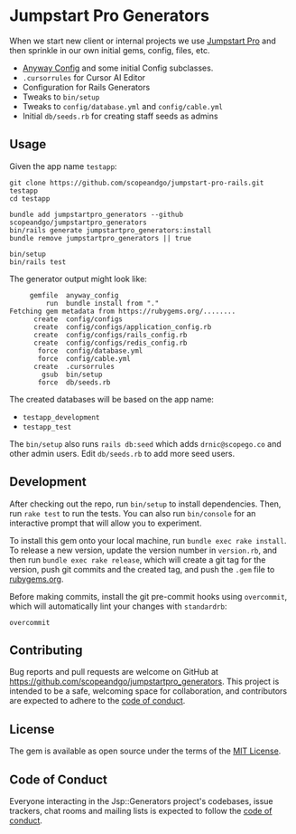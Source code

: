 # Jumpstart Pro Generators

When we start new client or internal projects we use [Jumpstart Pro](https://jumpstartrails.com/) and then sprinkle in our own initial gems, config, files, etc.

* [Anyway Config](https://github.com/palkan/anyway_config/) and some initial Config subclasses.
* `.cursorrules` for Cursor AI Editor
* Configuration for Rails Generators
* Tweaks to `bin/setup`
* Tweaks to `config/database.yml` and `config/cable.yml`
* Initial `db/seeds.rb` for creating staff seeds as admins

## Usage

Given the app name `testapp`:

```plain
git clone https://github.com/scopeandgo/jumpstart-pro-rails.git testapp
cd testapp

bundle add jumpstartpro_generators --github scopeandgo/jumpstartpro_generators
bin/rails generate jumpstartpro_generators:install
bundle remove jumpstartpro_generators || true

bin/setup
bin/rails test
```

The generator output might look like:

```plain
     gemfile  anyway_config
         run  bundle install from "."
Fetching gem metadata from https://rubygems.org/........
      create  config/configs
      create  config/configs/application_config.rb
      create  config/configs/rails_config.rb
      create  config/configs/redis_config.rb
       force  config/database.yml
       force  config/cable.yml
      create  .cursorrules
        gsub  bin/setup
       force  db/seeds.rb
```

The created databases will be based on the app name:

* `testapp_development`
* `testapp_test`

The `bin/setup` also runs `rails db:seed` which adds `drnic@scopego.co` and other admin users. Edit `db/seeds.rb` to add more seed users.

## Development

After checking out the repo, run `bin/setup` to install dependencies. Then, run `rake test` to run the tests. You can also run `bin/console` for an interactive prompt that will allow you to experiment.

To install this gem onto your local machine, run `bundle exec rake install`. To release a new version, update the version number in `version.rb`, and then run `bundle exec rake release`, which will create a git tag for the version, push git commits and the created tag, and push the `.gem` file to [rubygems.org](https://rubygems.org).

Before making commits, install the git pre-commit hooks using `overcommit`, which will automatically lint your changes with `standardrb`:

```plain
overcommit
```

## Contributing

Bug reports and pull requests are welcome on GitHub at <https://github.com/scopeandgo/jumpstartpro_generators>. This project is intended to be a safe, welcoming space for collaboration, and contributors are expected to adhere to the [code of conduct](https://github.com/scopeandgo/jumpstartpro_generators/blob/develop/CODE_OF_CONDUCT.md).

## License

The gem is available as open source under the terms of the [MIT License](https://opensource.org/licenses/MIT).

## Code of Conduct

Everyone interacting in the Jsp::Generators project's codebases, issue trackers, chat rooms and mailing lists is expected to follow the [code of conduct](https://github.com/scopeandgo/jumpstartpro_generators/blob/develop/CODE_OF_CONDUCT.md).
